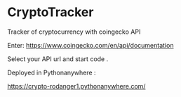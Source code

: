 # CryptoTracker
Tracker of cryptocurrency with coingecko API 

Enter:
https://www.coingecko.com/en/api/documentation

Select your API url and start code .

Deployed in Pythonanywhere :

https://crypto-rodanger1.pythonanywhere.com/
